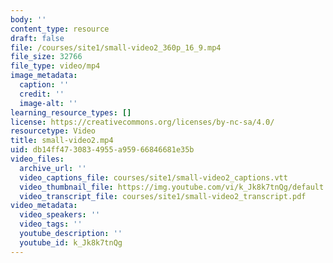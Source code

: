 ```yaml
---
body: ''
content_type: resource
draft: false
file: /courses/site1/small-video2_360p_16_9.mp4
file_size: 32766
file_type: video/mp4
image_metadata:
  caption: ''
  credit: ''
  image-alt: ''
learning_resource_types: []
license: https://creativecommons.org/licenses/by-nc-sa/4.0/
resourcetype: Video
title: small-video2.mp4
uid: db14ff47-3083-4955-a959-66846681e35b
video_files:
  archive_url: ''
  video_captions_file: courses/site1/small-video2_captions.vtt
  video_thumbnail_file: https://img.youtube.com/vi/k_Jk8k7tnQg/default.jpg
  video_transcript_file: courses/site1/small-video2_transcript.pdf
video_metadata:
  video_speakers: ''
  video_tags: ''
  youtube_description: ''
  youtube_id: k_Jk8k7tnQg
---
```

